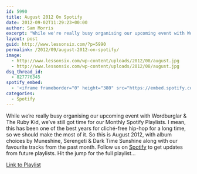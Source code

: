 ```yaml
---
id: 5990
title: August 2012 On Spotify
date: 2012-09-02T11:29:23+00:00
author: Sam Morris
excerpt: "While we're really busy organising our upcoming event with Wordburglar & The Ruby Kid, we've still got time for our Monthly Spotify Playlists."
layout: post
guid: http://www.lessonsix.com/?p=5990
permalink: /2012/09/august-2012-on-spotify/
image:
  - http://www.lessonsix.com/wp-content/uploads/2012/08/august.jpg
  - http://www.lessonsix.com/wp-content/uploads/2012/08/august.jpg
dsq_thread_id:
  - 827776345
spotify_embed:
  - '<iframe frameborder="0" height="380" src="https://embed.spotify.com/?uri=spotify:user:lessonsix:playlist:6CU7aFvztjSletPEcSrpQy" width="300"></iframe>'
categories:
  - Spotify
---
```

While we&#8217;re really busy organising our upcoming event with Wordburglar & The Ruby Kid, we&#8217;ve still got time for our Monthly Spotify Playlists. I mean, this has been one of the best years for cliché-free hip-hop for a long time, so we should make the most of it. So this is August 2012, with album choices by Muneshine, Serengeti & Dark Time Sunshine along with our favourite tracks from the past month. Follow us on [Spotify](http://open.spotify.com/user/lessonsix) to get updates from future playlists. Hit the jump for the full playlist&#8230;

<!--more-->

[Link to Playlist](http://open.spotify.com/user/lessonsix/playlist/6CU7aFvztjSletPEcSrpQy)